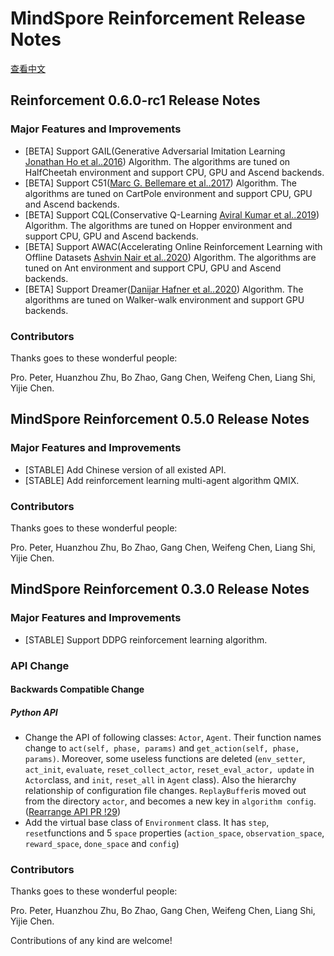 # MindSpore Reinforcement Release Notes

[查看中文](./RELEASE_CN.md)

## Reinforcement 0.6.0-rc1 Release Notes

### Major Features and Improvements

- [BETA] Support GAIL(Generative Adversarial Imitation Learning [Jonathan Ho et al..2016](https://proceedings.neurips.cc/paper/2016/file/cc7e2b878868cbae992d1fb743995d8f-Paper.pdf)) Algorithm. The algorithms are tuned on HalfCheetah environment and support CPU, GPU and Ascend backends.
- [BETA] Support C51([Marc G. Bellemare et al..2017](https://arxiv.org/abs/1707.06887)) Algorithm. The algorithms are tuned on CartPole environment and support CPU, GPU and Ascend backends.
- [BETA] Support CQL(Conservative Q-Learning [Aviral Kumar et al..2019](https://arxiv.org/pdf/1906.00949)) Algorithm. The algorithms are tuned on Hopper environment and support CPU, GPU and Ascend backends.
- [BETA] Support AWAC(Accelerating Online Reinforcement Learning with Offline Datasets [Ashvin Nair et al..2020](https://arxiv.org/abs/2006.09359)) Algorithm. The algorithms are tuned on Ant environment and support CPU, GPU and Ascend backends.
- [BETA] Support Dreamer([Danijar Hafner et al..2020](https://arxiv.org/abs/1912.01603)) Algorithm. The algorithms are tuned on Walker-walk environment and support GPU backends.

### Contributors

Thanks goes to these wonderful people:

Pro. Peter, Huanzhou Zhu, Bo Zhao, Gang Chen, Weifeng Chen, Liang Shi, Yijie Chen.

## MindSpore Reinforcement 0.5.0 Release Notes

### Major Features and Improvements

- [STABLE] Add Chinese version of all existed API.
- [STABLE] Add reinforcement learning multi-agent algorithm QMIX.

### Contributors

Thanks goes to these wonderful people:

Pro. Peter, Huanzhou Zhu, Bo Zhao, Gang Chen, Weifeng Chen, Liang Shi, Yijie Chen.

## MindSpore Reinforcement 0.3.0 Release Notes

### Major Features and Improvements

- [STABLE] Support DDPG reinforcement learning algorithm.

### API Change

#### Backwards Compatible Change

##### Python API

- Change the API of following classes: `Actor`, `Agent`. Their function names change to `act(self, phase, params)` and `get_action(self, phase, params)`. Moreover, some useless functions are deleted (`env_setter`, `act_init`, `evaluate`, `reset_collect_actor`, `reset_eval_actor, update` in `Actor`class, and `init`, `reset_all` in `Agent` class). Also the hierarchy relationship of configuration file changes. `ReplayBuffer`is moved out from the directory `actor`, and becomes a new key in `algorithm config`. ([Rearrange API PR !29](https://e.gitee.com/mind_spore/repos/mindspore/reinforcement/pulls/29))
- Add the virtual base class of `Environment` class. It has `step`, `reset`functions and 5 `space` properties (`action_space`, `observation_space`, `reward_space`, `done_space` and `config`)

### Contributors

Thanks goes to these wonderful people:

Pro. Peter, Huanzhou Zhu, Bo Zhao, Gang Chen, Weifeng Chen, Liang Shi, Yijie Chen.

Contributions of any kind are welcome!
